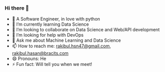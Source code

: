 ### Hi there 👋

<!--
**rakib06/rakib06** is a ✨ _special_ ✨ repository because its `README.md` (this file) appears on your GitHub profile.
-->

- 🔭 A Software Engineer, in love with python 
- 🌱 I’m currently learning Data Science 
- 👯 I’m looking to collaborate on Data Science and Web/API development 
- 🤔 I’m looking for help with DevOps 
- 💬 Ask me about Machine Learning and Data Science 
- 📫 How to reach me: rakibul.hsn47@gmail.com, rakibul.hasan@bracits.com
- 😄 Pronouns: He
- ⚡ Fun fact: Will tell you when we meet!


